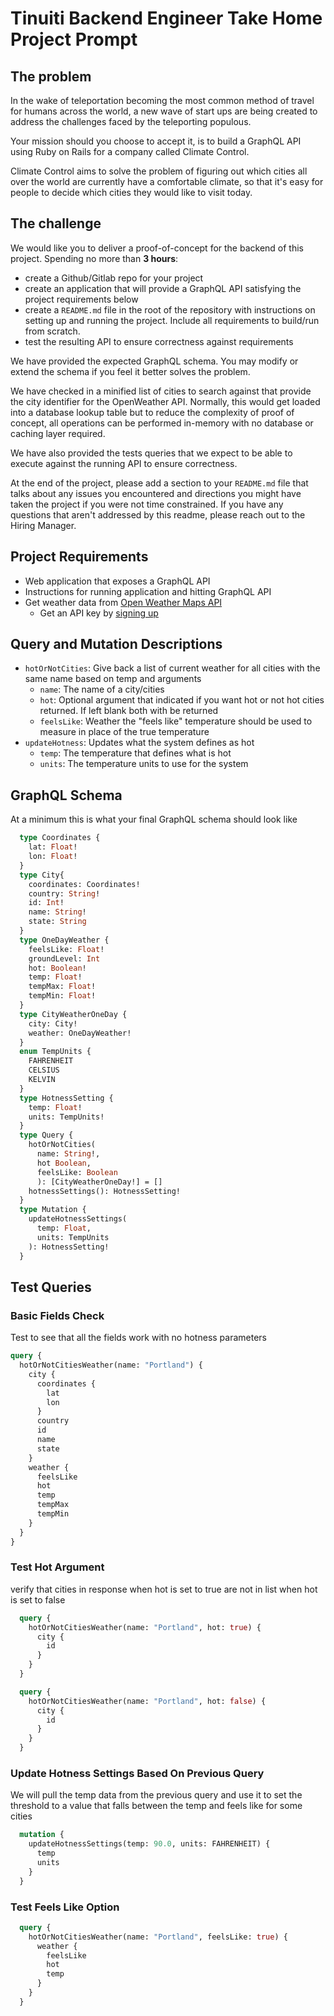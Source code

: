 # Tinuiti Backend Engineer Take Home Project Prompt

## The problem
In the wake of teleportation becoming the most common method of travel for humans across the world, a new wave of start ups are being created to address the challenges faced by the teleporting populous.

Your mission should you choose to accept it, is to build a GraphQL API using Ruby on Rails for a company called Climate Control.

Climate Control aims to solve the problem of figuring out which cities all over the world are currently have a comfortable climate, so that it's easy for people to decide which cities they would like to visit today.

## The challenge
We would like you to deliver a proof-of-concept for the backend of this project. Spending no more than **3 hours**:
- create a Github/Gitlab repo for your project
- create an application that will provide a GraphQL API satisfying the project requirements below
- create a `README.md` file in the root of the repository with instructions on setting up and running the project. Include all requirements to build/run from scratch.
- test the resulting API to ensure correctness against requirements

We have provided the expected GraphQL schema. You may modify or extend the schema if you feel it better solves the problem.

We have checked in a minified list of cities to search against that provide the city identifier for the OpenWeather API. Normally, this would get loaded into a database lookup table but to reduce the complexity of proof of concept, all operations can be performed in-memory with no database or caching layer required.

We have also provided the tests queries that we expect to be able to execute against the running API to ensure correctness.

At the end of the project, please add a section to your `README.md` file that talks about any issues you encountered and directions you might have taken the project if you were not time constrained. If you have any questions that aren't addressed by this readme, please reach out to the Hiring Manager.


## Project Requirements
- Web application that exposes a GraphQL API
- Instructions for running application and hitting GraphQL API
- Get weather data from [Open Weather Maps API](https://openweathermap.org/api)
    - Get an API key by [signing up](https://openweathermap.org/home/sign_up)

## Query and Mutation Descriptions
  - `hotOrNotCities`: Give back a list of current weather for all cities with the same name based on temp and arguments
    - `name`: The name of a city/cities
    - `hot`: Optional argument that indicated if you want hot or not hot cities returned. If left blank both with be returned
    - `feelsLike`: Weather the "feels like" temperature should be used to measure in place of the true temperature
  - `updateHotness`: Updates what the system defines as hot
    - `temp`: The temperature that defines what is hot
    - `units`: The temperature units to use for the system

## GraphQL Schema
At a minimum this is what your final GraphQL schema should look like
```GraphQL
  type Coordinates {
    lat: Float!
    lon: Float!
  }
  type City{
    coordinates: Coordinates!
    country: String!
    id: Int!
    name: String!
    state: String
  }
  type OneDayWeather {
    feelsLike: Float!
    groundLevel: Int
    hot: Boolean!
    temp: Float!
    tempMax: Float!
    tempMin: Float!
  }
  type CityWeatherOneDay {
    city: City!
    weather: OneDayWeather!
  }
  enum TempUnits {
    FAHRENHEIT
    CELSIUS
    KELVIN
  }
  type HotnessSetting {
    temp: Float!
    units: TempUnits!
  }
  type Query {
    hotOrNotCities(
      name: String!,
      hot Boolean,
      feelsLike: Boolean
      ): [CityWeatherOneDay!] = []
    hotnessSettings(): HotnessSetting!
  }
  type Mutation {
    updateHotnessSettings(
      temp: Float,
      units: TempUnits
    ): HotnessSetting!
  }
```

## Test Queries

### Basic Fields Check
Test to see that all the fields work with no hotness parameters
```GraphQL
query {
  hotOrNotCitiesWeather(name: "Portland") {
    city {
      coordinates {
        lat
        lon
      }
      country
      id
      name
      state
    }
    weather {
      feelsLike
      hot
      temp
      tempMax
      tempMin
    }
  }
}

```

### Test Hot Argument
verify that cities in response when hot is set to true are not in list when hot is set to false
```GraphQL
  query {
    hotOrNotCitiesWeather(name: "Portland", hot: true) {
      city {
        id
      }
    }
  }
```

```GraphQL
  query {
    hotOrNotCitiesWeather(name: "Portland", hot: false) {
      city {
        id
      }
    }
  }
```

### Update Hotness Settings Based On Previous Query
We will pull the temp data from the previous query and use it to set the threshold to a value that falls between the temp and feels like for some cities
```GraphQL
  mutation {
    updateHotnessSettings(temp: 90.0, units: FAHRENHEIT) {
      temp
      units
    }
  }

```

### Test Feels Like Option
```GraphQL
  query {
    hotOrNotCitiesWeather(name: "Portland", feelsLike: true) {
      weather {
        feelsLike
        hot
        temp
      }
    }
  }

```
